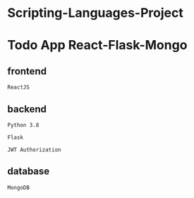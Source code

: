# Scripting-Languages-Project
# Todo App React-Flask-Mongo

## frontend
    ReactJS

## backend

    Python 3.8

    Flask

    JWT Authorization

## database

    MongoDB
